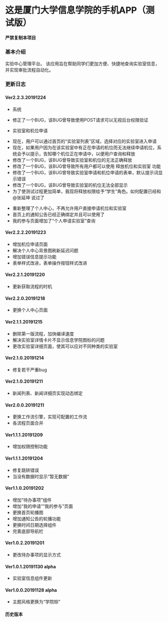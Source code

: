 # 这是厦门大学信息学院的手机APP（测试版） #
__严禁复制本项目__
### 基本介绍 ###
实验中心管理平台。
该应用旨在帮助同学们更加方便、快捷地查询实验室信息，并实现审批流程自动化。
### 更新日志 ###
### 
#### Ver2.2.3.20191224 ####
* 系统
- 修正了一个BUG，该BUG曾导致使用POST请求可以无视后台权限验证

* 实验室和机位申请
- 现在，用户可以通过首页的“实验室列表”区域，选择对应的实验室进入申请
- 现在，如果用户因为在该实验室中有正在申请的机位而无法继续申请机位，系统会予以提示，告知哪个机位正在申请中，以便用户查询和释放
- 修改了一个BUG，该BUG曾导致实验室和机位的无法正确释放
- 修改了一个BUG，该BUG曾导致所有用户都可以使用 释放机位和实验室 功能
- 修改了一个BUG，该BUG曾导致实验室申请和机位申请的表单，默认提示词显示错误
- 修改了一个BUG，该BUG曾导致实验室的机位无法全部显示
- 为了使测试过程更加简单，我现将释放权限给予“学生”角色。如何配置已经和@张延坤 说过了

* 重新整理了个人中心，不再允许用户直接申请机位和实验室
* 首页上的通知公告已经正确绑定并且可以使用了
* 我的参与页面增加了“个人申请实验室”查询

#### Ver2.2.2.20191223 ####
* 增加机位申请页面
* 解决个人中心背景图刷新延迟问题
* 增加错误信息提示功能
* 表单样式改进，表单操作按钮样式改进

#### Ver2.2.1.20191220 ####
* 更新获取流程的时机

#### Ver2.2.0.20191218 ####
* 更换个人中心页面

#### Ver2.1.1.20191215 ####
* 删除第一版流程，加快编译速度
* 解决实验室详情卡片不显示信息学院图标的问题
* 更改实验室详细页面，使其可以应对不同种类的实验室

#### Ver2.1.0.20191214 ####
* 修复若干严重bug

#### Ver2.1.0.20191211 ####
* 新闻列表、新闻详细页实现动态绑定

#### Ver2.0.0.20191211 ####
* 更换工作流引擎，实现可配置的工作流
* 各流程页面合并

#### Ver1.1.1.20191209 ####
* 增加权限控制功能

#### Ver1.1.1.20191204 ####
* 修复跳转错误
* 当没有数据时显示“暂无数据”

#### Ver1.1.0.20191202 ####
* 增加“待办事项”组件
* 增加“我的申请”“我的参与”页面
* 更换首页轮播图
* 增加通知公告的轮播功能
* 更换时间日期选择组件
* 完善底部导航栏

#### Ver1.0.2.20191201 ####
* 更改待办事项的显示方式

#### Ver1.0.1.20191130 alpha ####
* 实验室信息组件更新

#### Ver1.0.0.20191128 alpha ####
* 主题风格更换为“学院棕”

#### 历史版本 ####

